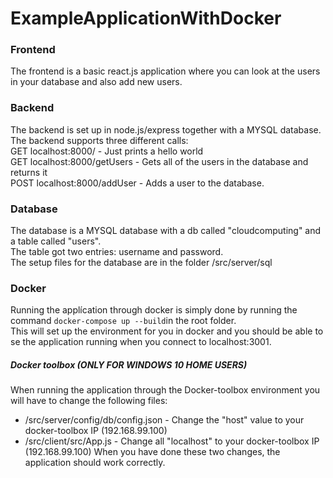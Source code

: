 # ExampleApplicationWithDocker

### Frontend
  The frontend is a basic react.js application where you can look at the users in your database and also add new users. <br>

### Backend
  The backend is set up in node.js/express together with a MYSQL database. <br>
  The backend supports three different calls: <br>
  GET localhost:8000/ - Just prints a hello world <br>
  GET localhost:8000/getUsers - Gets all of the users in the database and returns it <br>
  POST localhost:8000/addUser - Adds a user to the database. <br>

### Database
  The database is a MYSQL database with a db called "cloudcomputing" and a table called "users". <br>
  The table got two entries: username and password.  <br>
  The setup files for the database are in the folder /src/server/sql <br>

### Docker
  Running the applícation through docker is simply done by running the command `docker-compose up --build`in the root folder. <br>
  This will set up the environment for you in docker and you should be able to se the application running when you connect to 
  localhost:3001.
  ##### Docker toolbox (ONLY FOR WINDOWS 10 HOME USERS)
   When running the application through the Docker-toolbox environment you will have to change the following files:
   * /src/server/config/db/config.json - Change the "host" value to your docker-toolbox IP (192.168.99.100)
   * /src/client/src/App.js - Change all "localhost" to your docker-toolbox IP (192.168.99.100)
   When you have done these two changes, the application should work correctly.
